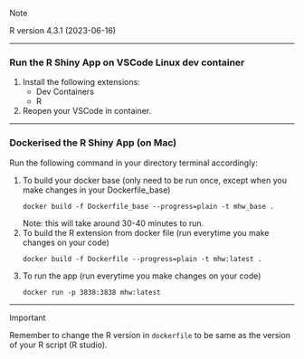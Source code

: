 > [!NOTE]
> R version 4.3.1 (2023-06-16)
---
### Run the R Shiny App on VSCode Linux dev container
1. Install the following extensions:
   - Dev Containers
   - R
2. Reopen your VSCode in container.
---
### Dockerised the R Shiny App (on Mac)
Run the following command in your directory terminal accordingly:
1. To build your docker base (only need to be run once, except when you make changes in your Dockerfile_base)
   ```
   docker build -f Dockerfile_base --progress=plain -t mhw_base .
   ```
   Note: this will take around 30-40 minutes to run.
2. To build the R extension from docker file (run everytime you make changes on your code)
   ```
   docker build -f Dockerfile --progress=plain -t mhw:latest .
   ```
3. To run the app (run everytime you make changes on your code)
   ```
   docker run -p 3838:3838 mhw:latest
   ```
---
> [!IMPORTANT]
> Remember to change the R version in ```dockerfile``` to be same as the version of your R script (R studio).

